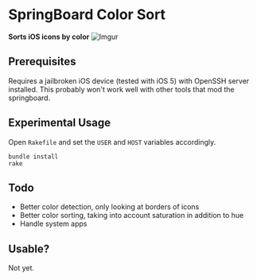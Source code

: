# SpringBoard Color Sort
__Sorts iOS icons by color__
![Imgur](http://i.imgur.com/9gM5I.png)

## Prerequisites
Requires a jailbroken iOS device (tested with iOS 5) with OpenSSH server installed.
This probably won't work well with other tools that mod the springboard.

## Experimental Usage
Open `Rakefile` and set the `USER` and `HOST` variables accordingly.

    bundle install
    rake
  
## Todo
* Better color detection, only looking at borders of icons
* Better color sorting, taking into account saturation in addition to hue
* Handle system apps

## Usable?
Not yet.